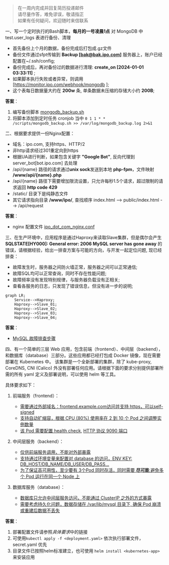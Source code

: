 > 在一周内完成并回复简历投递邮件  
> 请尽量作答，难免谬误，敬请指正  
> 如果有任何疑问，欢迎随时来信联系    


一、写一个定时执行的Bash脚本，**每月的一号凌晨1点** 对 MongoDB 中 test.user_logs 表进行备份、清理
  - 首先备份上个月的数据，备份完成后打包成.gz文件
  - 备份文件通过sfpt传输到 **Backup [bak@bak.ipo.com]** 服务器上，账户已经配置在~/.ssh/config;
  - 备份完成后，再对备份过的数据进行清理: **create_on [2024-01-01 03:33:11]** ;
  - 如果脚本执行失败或者异常，则调用 [https://monitor.ipo.com/webhook/mongodb ];
  - 这个表每日数据量大约在 **200w** 条, 单条数据未压缩的存储大小约 **200B**;

  **答案**：
  1. 编写备份脚本 [mongodb_backup.sh](Answers/mongodb_backup.sh)
  2. 将脚本添加到定时任务 cronjob 当中 `0 1 1 * * /scripts/mongodb_backup.sh >> /var/log/mongodb_backup.log 2>&1`


二、根据要求提供一份Nginx配置：
  - 域名：ipo.com, 支持https、HTTP/2
  - 非http请求经过301重定向到https
  - 根据UA进行判断，如果包含关键字 **"Google Bot"**, 反向代理到 server_bot[bot.ipo.com] 去处理
  - /api/{name} 路径的请求通过**unix sock**发送到本地 **php-fpm**，文件映射 **/www/api/{name}.php** 
  - /api/{name} 路径下需要增加限流设置，只允许每秒1.5个请求，超过限制的请求返回 **http code 429**
  - /static/ 目录下是纯静态文件
  - 其它请求指向目录 **/www/ipo/**, 查找顺序 index.html --> public/index.html --> /api/request

  **答案**：
  - nginx 配置文件 [ipo_dot_com_nginx.conf](Answers/ipo_dot_com_nginx.conf)

三、在生产环境中，应用程序是通过Haproxy来读取Slave集群，但是偶尔会产生 **SQLSTATE[HY000]: General error: 2006 MySQL server has gone away** 的错误，请根据经验，给出一排查方案与可能的方向，与开发一起定位问题, 现已经排查：
  - 故障发生时，服务器之间防火墙正常，服务器之间可以正常通信;
  - 故障SQL均可以正常查询，同时不存在性能问题;
  - 故障频率没有发现特别规律，与服务器负载没有正相关;
  - 查看各服务的日志，只发现了错误信息，但没有进一步的说明;

```mermaid
graph LR;
    Service-->Haproxy;
    Haproxy-->Slave_01;
    Haproxy-->Slave_02;
    Haproxy-->Slave_03;
    Haproxy-->Slave_04;
```

  **答案**：
  - [MySQL 故障排查步骤](Answers/mysql_troubleshooting.md)


四、有一个简单的三层 Web 应用，包含前端（frontend）、中间层（backend），和数据库（database）三部分。这些应用都已经打包成 Docker 镜像，现在需要部署在 Kubernetes 中。
该集群是一个全新部署的集群，除了 kube-proxy, CoreDNS, CNI (Calico) 外没有部署任何应用。请根据下面的要求分别提供部署所需的所有 yaml 定义及部署说明，可以使用 helm 等工具。

具体要求如下：

  1. 前端服务（frontend）：
     - [需要通过外部域名：frontend.example.com访问](Answers/kubernetes-apps/templates/frontend/ingress.yaml)[并支持 https，可以self-signed](Answers/kubernetes-apps/templates/frontend/secrets.yaml)
     - [支持自动扩缩容，根据 CPU (80%) 使用率在 2 到 10 个 Pod 之间调整实例数量](Answers/kubernetes-apps/templates/frontend/hpa.yaml)
     - [该 Pod 需要配置 health check](Answers/kubernetes-apps/templates/frontend/deployment.yaml), [HTTP 协议 9090 端口](Answers/kubernetes-apps/templates/frontend/service.yaml)

  2. 中间层服务（backend）：
     - [仅供前端服务调用，不能对外部暴露](Answers/kubernetes-apps/templates/backend/service.yaml)
     - [支持通过环境变量来配置对 database 的访问，ENV KEY: DB_HOST/DB_NAME/DB_USER/DB_PASS...](Answers/kubernetes-apps/templates/backend/deployment.yaml)
     - [为了保证高可用性，至少要有 3个Pod 同时存活，同时需要 **尽可能** 避免多个 Pod 运行在同一个 Node 上](Answers/kubernetes-apps/templates/backend/deployment.yaml)

  3. 数据库服务（database）：
     - [数据库只允许中间层服务访问，不能通过 ClusterIP 之外的方式暴露](Answers/kubernetes-apps/templates/database/service.yaml)
     - [需要考虑持久化问题，数据存储在 /var/lib/mysql 目录下, 确保 Pod 崩溃或重建后数据不丢失](Answers/kubernetes-apps/templates/database/statefulset.yaml)
  
  **答案**：
  1. 部署配置文件请参照*具体要求*中的链接
  2. 可使用`kubectl apply -f <deployment.yaml>` 依次执行部署文件，secret.yaml 优先
  3. 目录文件已按照helm标准建立，也可使用 `helm install <kubernetes-app>` 来安装应用

